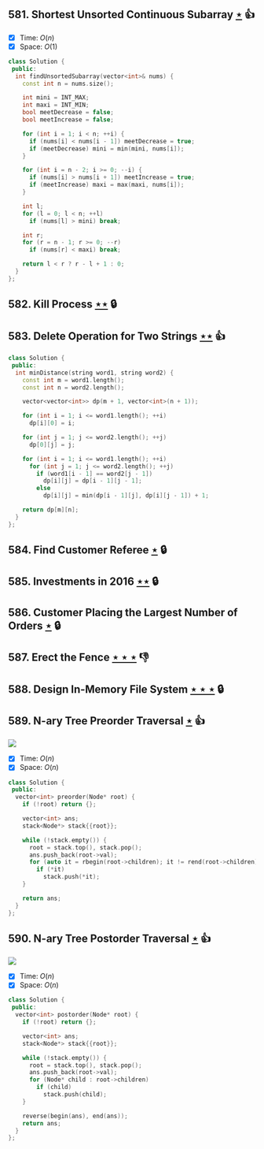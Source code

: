 ## 581. Shortest Unsorted Continuous Subarray [$\star$](https://leetcode.com/problems/shortest-unsorted-continuous-subarray) :thumbsup:

- [x] Time: $O(n)$
- [x] Space: $O(1)$

```cpp
class Solution {
 public:
  int findUnsortedSubarray(vector<int>& nums) {
    const int n = nums.size();

    int mini = INT_MAX;
    int maxi = INT_MIN;
    bool meetDecrease = false;
    bool meetIncrease = false;

    for (int i = 1; i < n; ++i) {
      if (nums[i] < nums[i - 1]) meetDecrease = true;
      if (meetDecrease) mini = min(mini, nums[i]);
    }

    for (int i = n - 2; i >= 0; --i) {
      if (nums[i] > nums[i + 1]) meetIncrease = true;
      if (meetIncrease) maxi = max(maxi, nums[i]);
    }

    int l;
    for (l = 0; l < n; ++l)
      if (nums[l] > mini) break;

    int r;
    for (r = n - 1; r >= 0; --r)
      if (nums[r] < maxi) break;

    return l < r ? r - l + 1 : 0;
  }
};
```

## 582. Kill Process [$\star\star$](https://leetcode.com/problems/kill-process) 🔒

## 583. Delete Operation for Two Strings [$\star\star$](https://leetcode.com/problems/delete-operation-for-two-strings) :thumbsup:

```cpp
class Solution {
 public:
  int minDistance(string word1, string word2) {
    const int m = word1.length();
    const int n = word2.length();

    vector<vector<int>> dp(m + 1, vector<int>(n + 1));

    for (int i = 1; i <= word1.length(); ++i)
      dp[i][0] = i;

    for (int j = 1; j <= word2.length(); ++j)
      dp[0][j] = j;

    for (int i = 1; i <= word1.length(); ++i)
      for (int j = 1; j <= word2.length(); ++j)
        if (word1[i - 1] == word2[j - 1])
          dp[i][j] = dp[i - 1][j - 1];
        else
          dp[i][j] = min(dp[i - 1][j], dp[i][j - 1]) + 1;

    return dp[m][n];
  }
};
```

## 584. Find Customer Referee [$\star$](https://leetcode.com/problems/find-customer-referee) 🔒

## 585. Investments in 2016 [$\star\star$](https://leetcode.com/problems/investments-in-2016) 🔒

## 586. Customer Placing the Largest Number of Orders [$\star$](https://leetcode.com/problems/customer-placing-the-largest-number-of-orders) 🔒

## 587. Erect the Fence [$\star\star\star$](https://leetcode.com/problems/erect-the-fence) :thumbsdown:

## 588. Design In-Memory File System [$\star\star\star$](https://leetcode.com/problems/design-in-memory-file-system) 🔒

## 589. N-ary Tree Preorder Traversal [$\star$](https://leetcode.com/problems/n-ary-tree-preorder-traversal) :thumbsup:

![](https://img.shields.io/badge/-Tree-227D51.svg?style=flat-square)

- [x] Time: $O(n)$
- [x] Space: $O(n)$

```cpp
class Solution {
 public:
  vector<int> preorder(Node* root) {
    if (!root) return {};

    vector<int> ans;
    stack<Node*> stack{{root}};

    while (!stack.empty()) {
      root = stack.top(), stack.pop();
      ans.push_back(root->val);
      for (auto it = rbegin(root->children); it != rend(root->children); ++it)
        if (*it)
          stack.push(*it);
    }

    return ans;
  }
};
```

## 590. N-ary Tree Postorder Traversal [$\star$](https://leetcode.com/problems/n-ary-tree-postorder-traversal) :thumbsup:

![](https://img.shields.io/badge/-Tree-227D51.svg?style=flat-square)

- [x] Time: $O(n)$
- [x] Space: $O(n)$

```cpp
class Solution {
 public:
  vector<int> postorder(Node* root) {
    if (!root) return {};

    vector<int> ans;
    stack<Node*> stack{{root}};

    while (!stack.empty()) {
      root = stack.top(), stack.pop();
      ans.push_back(root->val);
      for (Node* child : root->children)
        if (child)
          stack.push(child);
    }

    reverse(begin(ans), end(ans));
    return ans;
  }
};
```
